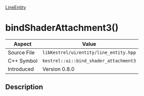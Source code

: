 [LineEntity](index)
# bindShaderAttachment3()
| Aspect | Value |
| --- | --- |
| Source File | `libKestrel/ui/entity/line_entity.hpp` |
| C++ Symbol | `kestrel::ui::bind_shader_attachment3` |
| Introduced | Version 0.8.0 |
## Description

